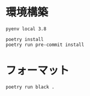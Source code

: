 # 環境構築

```
pyenv local 3.8
```

``` shell
poetry install
poetry run pre-commit install
```

# フォーマット

```
poetry run black .
```